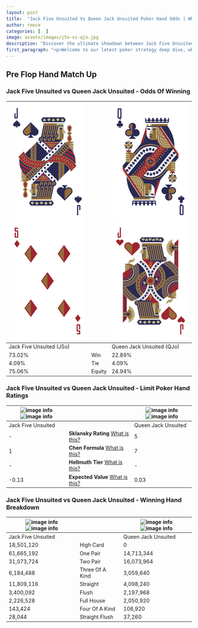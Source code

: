```yaml
---
layout: post
title:  "Jack Five Unsuited Vs Queen Jack Unsuited Poker Hand Odds | Which Is The Better Hand In Poker? A Complete Guide"
author: reece
categories: [  ]
image: assets/images/j5o-vs-qjo.jpg
description: "Discover the ultimate showdown between Jack Five Unsuited and Queen Jack Unsuited in poker! Uncover the odds, strategies, and scenarios where one hand triumphs over the other. Get ready to up your poker game with this thrilling analysis."
first_paragraph: "<p>Welcome to our latest poker strategy deep dive, where we're pitting two distinct hands against each other in a high-stakes showdown: Jack Five Unsuited vs Queen Jack Unsuited.</p><p>In the dynamic world of poker, every decision counts, and knowing which hand holds the upper hand is key to your success at the table.</p><p>In this article, we'll dissect these two hands, explore the scenarios where one dominates the other, and equip you with the knowledge to make strategic choices that can tip the odds in your favor.</p><p>Get ready to unravel the intriguing dynamics of these poker hands and elevate your game to new heights.</p>"
---
```




[comment]: # (sp0)

## Pre Flop Hand Match Up

<div class="table hand-ratings" markdown="1"> 



### Jack Five Unsuited vs Queen Jack Unsuited - Odds Of Winning


    
| ![image info](assets/images/hand1/j.png) ![image info](assets/images/hand1/5o.png) |  | ![image info](assets/images/hand2/q.png) ![image info](assets/images/hand2/jo.png) |
| -------- | -------- | -------- |
| Jack Five Unsuited (J5o) |  | Queen Jack Unsuited (QJo) |
| 73.02% | Win | 22.89% |
| 4.09% | Tie | 4.09% |
| 75.06% | Equity | 24.94% |




[comment]: # (sp1)



### Jack Five Unsuited vs Queen Jack Unsuited - Limit Poker Hand Ratings


    
| ![image info](https://www.riverpairs.com/assets/images/hand1/j.png) ![image info](https://www.riverpairs.com/assets/images/hand1/5o.png) |  | ![image info](https://www.riverpairs.com/assets/images/hand2/q.png) ![image info](https://www.riverpairs.com/assets/images/hand2/jo.png) |
| -------- | -------- | -------- |
| Jack Five Unsuited |  | Queen Jack Unsuited |
| - | **Sklansky Rating** [What is this?](/sklansky-rating-explained) | 5 |
| 1 | **Chen Formula** [What is this?](/chen-formula-explained) | 7 |
| - | **Hellmuth Tier** [What is this?](/Hellmuth-tier-explained) | - |
| -0.13 | **Expected Value** [What is this?](/expected-value-explained) | 0.03 |




[comment]: # (sp2)



### Jack Five Unsuited vs Queen Jack Unsuited - Winning Hand Breakdown


    
| ![image info](https://www.riverpairs.com/assets/images/hand1/j.png) ![image info](https://www.riverpairs.com/assets/images/hand1/5o.png) |  | ![image info](https://www.riverpairs.com/assets/images/hand2/q.png) ![image info](https://www.riverpairs.com/assets/images/hand2/jo.png) |
| -------- | -------- | -------- |
| Jack Five Unsuited |  | Queen Jack Unsuited |
| 18,501,120 | High Card | 0 |
| 61,665,192 | One Pair | 14,713,344 |
| 31,073,724 | Two Pair | 16,073,964 |
| 6,184,488 | Three Of A Kind | 3,059,640 |
| 11,809,116 | Straight | 4,098,240 |
| 3,400,092 | Flush | 2,197,968 |
| 2,226,528 | Full House | 2,050,920 |
| 143,424 | Four Of A Kind | 106,920 |
| 28,044 | Straight Flush | 37,260 |




[comment]: # (sp3)



</div>

[comment]: # (sp4)



[comment]: # (sp5)

